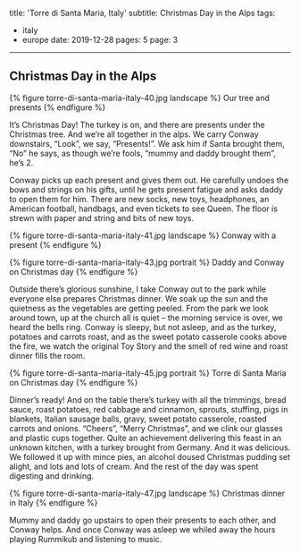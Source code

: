 title: 'Torre di Santa Maria, Italy'
subtitle: Christmas Day in the Alps
tags:
  - italy
  - europe
date: 2019-12-28
pages: 5
page: 3
---

## Christmas Day in the Alps

{% figure torre-di-santa-maria-italy-40.jpg landscape %}
Our tree and presents
{% endfigure %}

It’s Christmas Day! The turkey is on, and there are presents under the Christmas tree. And we’re all together in the alps. We carry Conway downstairs, “Look”, we say, “Presents!”. We ask him if Santa brought them, “No” he says, as though we’re fools, “mummy and daddy brought them”, he’s 2.

Conway picks up each present and gives them out. He carefully undoes the bows and strings on his gifts, until he gets present fatigue and asks daddy to open them for him. There are new socks, new toys, headphones, an American football, handbags, and even tickets to see Queen. The floor is strewn with paper and string and bits of new toys.

{% figure torre-di-santa-maria-italy-41.jpg landscape %}
Conway with a present
{% endfigure %}

{% figure torre-di-santa-maria-italy-43.jpg portrait %}
Daddy and Conway on Christmas day
{% endfigure %}

Outside there’s glorious sunshine, I take Conway out to the park while everyone else prepares Christmas dinner. We soak up the sun and the quietness as the vegetables are getting peeled. From the park we look around town, up at the church all is quiet – the morning service is over, we heard the bells ring. Conway is sleepy, but not asleep, and as the turkey, potatoes and carrots roast, and as the sweet potato casserole cooks above the fire, we watch the original Toy Story and the smell of red wine and roast dinner fills the room.

{% figure torre-di-santa-maria-italy-45.jpg portrait %}
Torre di Santa Maria on Christmas day
{% endfigure %}

Dinner’s ready! And on the table there’s turkey with all the trimmings, bread sauce, roast potatoes, red cabbage and cinnamon, sprouts, stuffing, pigs in blankets, Italian sausage balls, gravy, sweet potato casserole, roasted carrots and onions. “Cheers”, “Merry Christmas”, and we clink our glasses and plastic cups together. Quite an achievement delivering this feast in an unknown kitchen, with a turkey brought from Germany. And it was delicious. We followed it up with mince pies, an alcohol doused Christmas pudding set alight, and lots and lots of cream. And the rest of the day was spent digesting and drinking.

{% figure torre-di-santa-maria-italy-47.jpg landscape %}
Christmas dinner in Italy
{% endfigure %}

Mummy and daddy go upstairs to open their presents to each other, and Conway helps. And once Conway was asleep we whiled away the hours playing Rummikub and listening to music.
